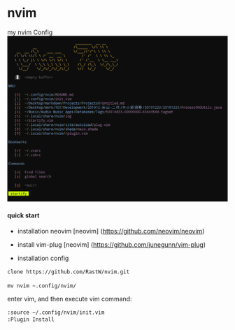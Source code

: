 # nvim
my nvim Config
![my vim config](https://github.com/RastW/nvim/blob/main/image/myVimConfig.png)

#### quick start

- installation neovim
[neovim] (https://github.com/neovim/neovim)

- install vim-plug
[neovim] (https://github.com/junegunn/vim-plug)

- installation config

```
clone https://github.com/RastW/nvim.git

mv nvim ~.config/nvim/
```

enter vim, and then execute vim command:
```
:source ~/.config/nvim/init.vim
:Plugin Install
```

